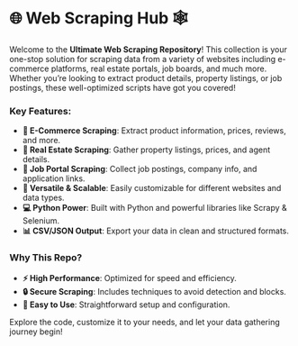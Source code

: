 # 🌐 Web Scraping Hub 🕸️

Welcome to the **Ultimate Web Scraping Repository**! This collection is your one-stop solution for scraping data from a variety of websites including e-commerce platforms, real estate portals, job boards, and much more. Whether you’re looking to extract product details, property listings, or job postings, these well-optimized scripts have got you covered!

### Key Features:

- **🛒 E-Commerce Scraping**: Extract product information, prices, reviews, and more.
- **🏡 Real Estate Scraping**: Gather property listings, prices, and agent details.
- **💼 Job Portal Scraping**: Collect job postings, company info, and application links.
- **🔄 Versatile & Scalable**: Easily customizable for different websites and data types.
- **💻 Python Power**: Built with Python and powerful libraries like Scrapy & Selenium.
- **📊 CSV/JSON Output**: Export your data in clean and structured formats.

### Why This Repo?

- **⚡ High Performance**: Optimized for speed and efficiency.
- **🔒 Secure Scraping**: Includes techniques to avoid detection and blocks.
- **🚀 Easy to Use**: Straightforward setup and configuration.

Explore the code, customize it to your needs, and let your data gathering journey begin!
